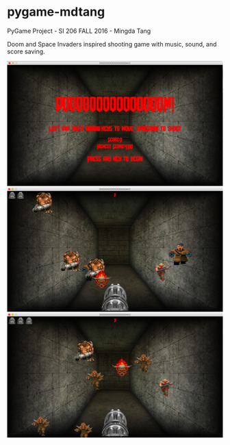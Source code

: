 # pygame-mdtang
PyGame Project - SI 206 FALL 2016 - Mingda Tang

Doom and Space Invaders inspired shooting game with music, sound, and score saving.

![alt tag](screenshot1.png)
![alt tag](screenshot2.png)
![alt tag](screenshot3.png)


